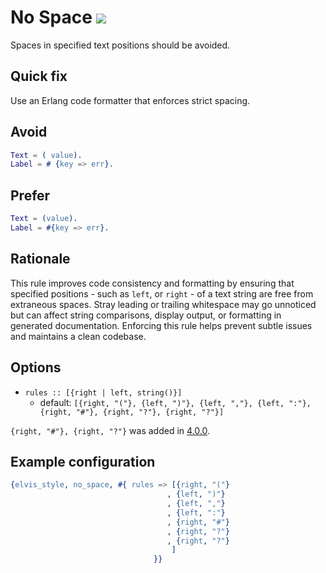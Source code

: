 # No Space [![](https://img.shields.io/badge/since-1.4.0-blue)](https://github.com/inaka/elvis_core/releases/tag/1.4.0)

Spaces in specified text positions should be avoided.

## Quick fix

Use an Erlang code formatter that enforces strict spacing.

## Avoid

```erlang
Text = ( value).
Label = # {key => err}.
```

## Prefer

```erlang
Text = (value).
Label = #{key => err}.
```

## Rationale

This rule improves code consistency and formatting by ensuring that specified positions - such as
`left`, or `right` - of a text string are free from extraneous spaces. Stray leading or trailing
whitespace may go unnoticed but can affect string comparisons, display output, or formatting in
generated documentation. Enforcing this rule helps prevent subtle issues and maintains a clean
codebase.

## Options

- `rules :: [{right | left, string()}]`
  - default: `[{right, "("}, {left, ")"}, {left, ","}, {left, ":"}, {right, "#"}, {right, "?"},
  {right, "?"}]`

`{right, "#"}, {right, "?"}` was added in [4.0.0](https://github.com/inaka/elvis_core/releases/tag/4.0.0).

## Example configuration

```erlang
{elvis_style, no_space, #{ rules => [{right, "("}
                                   , {left, ")"}
                                   , {left, ","}
                                   , {left, ":"}
                                   , {right, "#"}
                                   , {right, "?"}
                                   , {right, "?"}
                                    ]
                                }}
```
